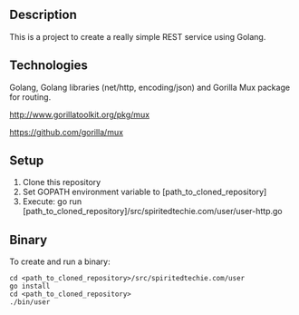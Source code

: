 Description
-----------

This is a project to create a really simple REST service using Golang.

Technologies
------------

Golang, Golang libraries (net/http, encoding/json) and Gorilla Mux package for routing.

http://www.gorillatoolkit.org/pkg/mux

https://github.com/gorilla/mux

Setup
-----

1. Clone this repository
2. Set GOPATH environment variable to [path_to_cloned_repository]
3. Execute:
    go run [path_to_cloned_repository]/src/spiritedtechie.com/user/user-http.go

Binary
------

To create and run a binary:

    cd <path_to_cloned_repository>/src/spiritedtechie.com/user
    go install
    cd <path_to_cloned_repository>
    ./bin/user
